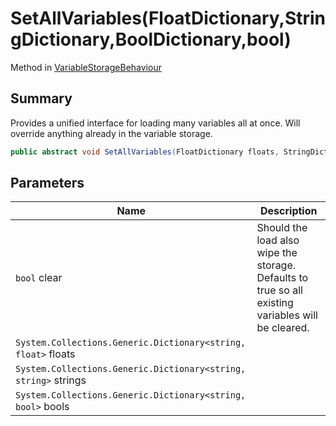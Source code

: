 # SetAllVariables(FloatDictionary,StringDictionary,BoolDictionary,bool)

Method in [VariableStorageBehaviour](./)

## Summary

Provides a unified interface for loading many variables all at once. Will override anything already in the variable storage.

```csharp
public abstract void SetAllVariables(FloatDictionary floats, StringDictionary strings, BoolDictionary bools, bool clear = true);
```

## Parameters

| Name                                                            | Description                                                                                        |
| --------------------------------------------------------------- | -------------------------------------------------------------------------------------------------- |
| `bool` clear                                                    | Should the load also wipe the storage. Defaults to true so all existing variables will be cleared. |
| `System.Collections.Generic.Dictionary<string, float>` floats   |                                                                                                    |
| `System.Collections.Generic.Dictionary<string, string>` strings |                                                                                                    |
| `System.Collections.Generic.Dictionary<string, bool>` bools     |                                                                                                    |

